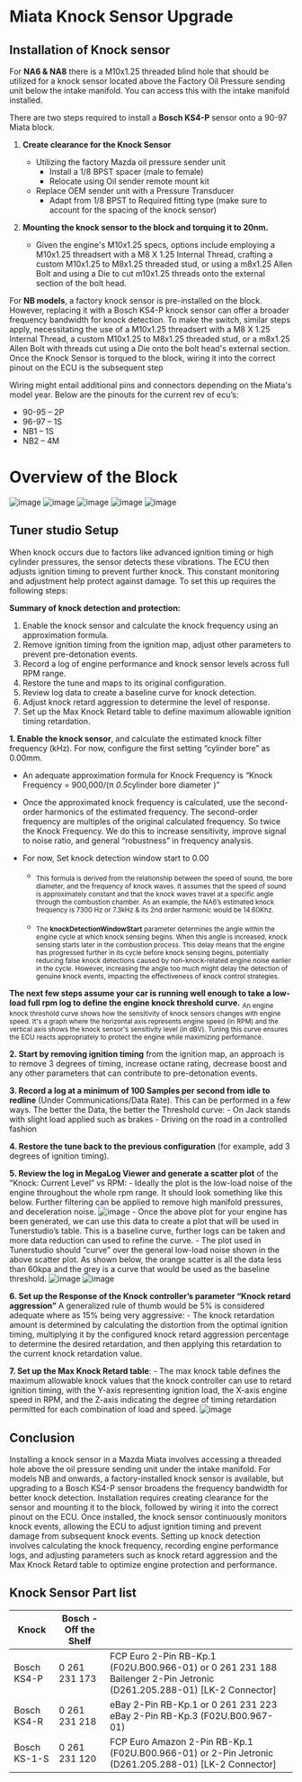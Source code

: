 # Miata Knock Sensor Upgrade

## Installation of Knock sensor

For __NA6 & NA8__ there is a M10x1.25 threaded blind hole that should be utilized for a knock sensor located above the Factory Oil Pressure sending unit below the intake manifold. You can access this with the intake manifold installed.

There are two steps required to install a __Bosch KS4-P__ sensor onto a 90-97 Miata block.

1. **Create clearance for the Knock Sensor**
    - Utilizing the factory Mazda oil pressure sender unit
        - Install a 1/8 BPST spacer (male to female)
        - Relocate using Oil sender remote mount kit
    - Replace OEM sender unit with a Pressure Transducer
        - Adapt from 1/8 BPST to Required fitting type (make sure to account for the spacing of the knock sensor)
   
2. **Mounting the knock sensor to the block and torquing it to 20nm.**
    - Given the engine's M10x1.25 specs, options include employing a M10x1.25 threadsert with a M8 X 1.25 Internal Thread, crafting a custom M10x1.25 to M8x1.25 threaded stud, or using a m8x1.25 Allen Bolt and using a Die to cut m10x1.25 threads onto the external section of the bolt head.

For __NB models__, a factory knock sensor is pre-installed on the block. However, replacing it with a Bosch KS4-P knock sensor can offer a broader frequency bandwidth for knock detection. To make the switch, similar steps apply, necessitating the use of a M10x1.25 threadsert with a M8 X 1.25 Internal Thread, a custom M10x1.25 to M8x1.25 threaded stud, or a m8x1.25 Allen Bolt with threads cut using a Die onto the bolt head's external section. Once the Knock Sensor is torqued to the block, wiring it into the correct pinout on the ECU is the subsequent step

Wiring might entail additional pins and connectors depending on the Miata's model year. Below are the pinouts for the current rev of ecu’s:

- 90-95 – 2P
- 96-97 – 1S
- NB1 – 1S
- NB2 – 4M

# Overview of the Block

![image](<Knock Sensor/block overview 1.png>)
![image](<Knock Sensor/block overview 2.png>)
![image](<Knock Sensor/block overview 3.png>)
![image](<Knock Sensor/block overview 4.png>)
![image](<Knock Sensor/block overview 5.png>)

## Tuner studio Setup

When knock occurs due to factors like advanced ignition timing or high cylinder pressures, the sensor detects these vibrations. The ECU then adjusts ignition timing to prevent further knock. This constant monitoring and adjustment help protect against damage. To set this up requires the following steps:

**Summary of knock detection and protection:**

1. Enable the knock sensor and calculate the knock frequency using an approximation formula.
2. Remove ignition timing from the ignition map, adjust other parameters to prevent pre-detonation events.
3. Record a log of engine performance and knock sensor levels across full RPM range.
4. Restore the tune and maps to its original configuration.
5. Review log data to create a baseline curve for knock detection.
6. Adjust knock retard aggression to determine the level of response.
7. Set up the Max Knock Retard table to define maximum allowable ignition timing retardation.

**1. Enable the knock sensor**, and calculate the estimated knock filter frequency (kHz). For now, configure the first setting “cylinder bore” as 0.00mm.

- An adequate approximation formula for Knock Frequency is “Knock Frequency = 900,000/(π *0.5*cylinder bore diameter )”
- Once the approximated knock frequency is calculated, use the second-order harmonics of the estimated frequency. The second-order frequency are multiples of the original calculated frequency. So twice the Knock Frequency. We do this to increase sensitivity, improve signal to noise ratio, and general “robustness” in frequency analysis.
- For now, Set knock detection window start to 0.00

  - <sub>This formula is derived from the relationship between the speed of sound, the bore diameter, and the frequency of knock waves. It assumes that the speed of sound is approximately constant and that the knock waves travel at a specific angle through the combustion chamber. As an example, the NA6’s estimated knock frequency is 7300 Hz or 7.3kHz & its 2nd order harmonic would be 14.60Khz.</sub>

  - <sub>The __knockDetectionWindowStart__ parameter determines the angle within the engine cycle at which knock sensing begins. When this angle is increased, knock sensing starts later in the combustion process. This delay means that the engine has progressed further in its cycle before knock sensing begins, potentially reducing false knock detections caused by non-knock-related engine noise earlier in the cycle. However, increasing the angle too much might delay the detection of genuine knock events, impacting the effectiveness of knock control strategies.</sub>

__The next few steps assume your car is running well enough to take a low-load full rpm log to define the engine knock threshold curve.__ <sub>An engine knock threshold curve shows how the sensitivity of knock sensors changes with engine speed. It's a graph where the horizontal axis represents engine speed (in RPM) and the vertical axis shows the knock sensor's sensitivity level (in dBV). Tuning this curve ensures the ECU reacts appropriately to protect the engine while maximizing performance.</sub>

**2. Start by removing ignition timing** from the ignition map, an approach is to remove 3 degrees of timing, increase octane rating, decrease boost and any other parameters that can contribute to pre-detonation events.

**3. Record a log at a minimum of 100 Samples per second from idle to redline** (Under Communications/Data Rate). This can be performed in a few ways. The better the Data, the better the Threshold curve:
    - On Jack stands with slight load applied such as brakes
    - Driving on the road in a controlled fashion

**4. Restore the tune back to the previous configuration** (for example, add 3 degrees of ignition timing).

**5. Review the log in MegaLog Viewer and generate a scatter plot** of the “Knock: Current Level” vs RPM:
    - Ideally the plot is the low-load noise of the engine throughout the whole rpm range. It should look something like this below. Further filtering can be applied to remove high manifold pressures, and deceleration noise.
    ![image](<Knock Sensor\knock current vs rpm.png>)
    - Once the above plot for your engine has been generated, we can use this data to create a plot that will be used in Tunerstudio’s table. This is a baseline curve, further logs can be taken and more data reduction can used to refine the curve.
    - The plot used in Tunerstudio should “curve” over the general low-load noise shown in the above scatter plot. As shown below, the orange scatter is all the data less than 60kpa and the grey is a curve that would be used as the baseline threshold.
    ![image](<Knock Sensor\knock threshold curve fitted.png>)
    ![image](<Knock Sensor\Software knock.png>)
    
**6. Set up the Response of the Knock controller’s parameter “Knock retard aggression”** A generalized rule of thumb would be 5% is considered adequate where as 15% being very aggressive:
    - The knock retardation amount is determined by calculating the distortion from the optimal ignition timing, multiplying it by the configured knock retard aggression percentage to determine the desired retardation, and then applying this retardation to the current knock retardation value.

**7. Set up the Max Knock Retard table**:
    - The max knock table defines the maximum allowable knock values that the knock controller can use to retard ignition timing, with the Y-axis representing ignition load, the X-axis engine speed in RPM, and the Z-axis indicating the degree of timing retardation permitted for each combination of load and speed.
    ![image](<Knock Sensor\max retard allowable.png>)

## Conclusion

Installing a knock sensor in a Mazda Miata involves accessing a threaded hole above the oil pressure sending unit under the intake manifold. For models NB and onwards, a factory-installed knock sensor is available, but upgrading to a Bosch KS4-P sensor broadens the frequency bandwidth for better knock detection. Installation requires creating clearance for the sensor and mounting it to the block, followed by wiring it into the correct pinout on the ECU. Once installed, the knock sensor continuously monitors knock events, allowing the ECU to adjust ignition timing and prevent damage from subsequent knock events. Setting up knock detection involves calculating the knock frequency, recording engine performance logs, and adjusting parameters such as knock retard aggression and the Max Knock Retard table to optimize engine protection and performance.

## Knock Sensor Part list

| Knock | Bosch - Off the Shelf |  |
| --- | --- | --- |
| Bosch KS4-P | 0 261 231 173 | FCP Euro 2-Pin RB-Kp.1 (F02U.B00.966-01) or 0 261 231 188 Ballenger 2-Pin Jetronic (D261.205.288-01) [LK-2 Connector] |
| Bosch KS4-R | 0 261 231 218 | eBay 2-Pin RB-Kp.1 or 0 261 231 223 eBay 2-Pin RB-Kp.3 (F02U.B00.967-01) |
| Bosch KS-1-S | 0 261 231 120 | FCP Euro Amazon 2-Pin RB-Kp.1 (F02U.B00.966-01) or 2-Pin Jetronic (D261.205.288-01) [LK-2 Connector] |
